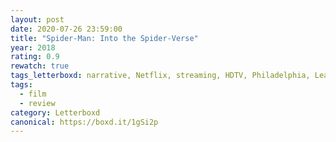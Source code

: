 ```yaml
---
layout: post 
date: 2020-07-26 23:59:00
title: "Spider-Man: Into the Spider-Verse"
year: 2018
rating: 0.9
rewatch: true
tags_letterboxd: narrative, Netflix, streaming, HDTV, Philadelphia, Leah, animation
tags:
  - film
  - review
category: Letterboxd
canonical: https://boxd.it/1gSi2p
---
```

